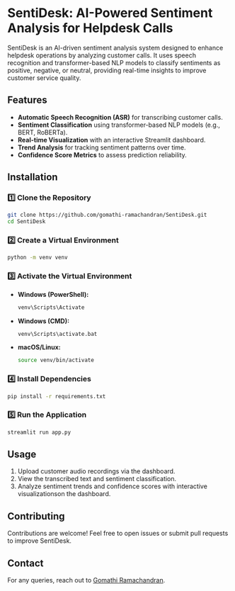 # SentiDesk: AI-Powered Sentiment Analysis for Helpdesk Calls

SentiDesk is an AI-driven sentiment analysis system designed to enhance helpdesk operations by analyzing customer calls. It uses speech recognition and transformer-based NLP models to classify sentiments as positive, negative, or neutral, providing real-time insights to improve customer service quality.

## Features
- **Automatic Speech Recognition (ASR)** for transcribing customer calls.
- **Sentiment Classification** using transformer-based NLP models (e.g., BERT, RoBERTa).
- **Real-time Visualization** with an interactive Streamlit dashboard.
- **Trend Analysis** for tracking sentiment patterns over time.
- **Confidence Score Metrics** to assess prediction reliability.

## Installation
### 1️⃣ Clone the Repository
```sh
git clone https://github.com/gomathi-ramachandran/SentiDesk.git
cd SentiDesk
```

### 2️⃣ Create a Virtual Environment
```sh
python -m venv venv
```

### 3️⃣ Activate the Virtual Environment
- **Windows (PowerShell):**
  ```sh
  venv\Scripts\Activate
  ```
- **Windows (CMD):**
  ```sh
  venv\Scripts\activate.bat
  ```
- **macOS/Linux:**
  ```sh
  source venv/bin/activate
  ```

### 4️⃣ Install Dependencies
```sh
pip install -r requirements.txt
```

### 5️⃣ Run the Application
```sh
streamlit run app.py
```

## Usage
1. Upload customer audio recordings via the dashboard.
2. View the transcribed text and sentiment classification.
3. Analyze sentiment trends and confidence scores with interactive visualizationson the dashboard.


## Contributing
Contributions are welcome! Feel free to open issues or submit pull requests to improve SentiDesk.

## Contact
For any queries, reach out to [Gomathi Ramachandran](https://github.com/gomathi-ramachandran).
